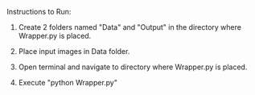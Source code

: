 Instructions to Run:

1) Create 2 folders named "Data" and "Output" in the directory where Wrapper.py is placed.

2) Place input images in Data folder.

3) Open terminal and navigate to directory where  Wrapper.py is placed.

4) Execute "python Wrapper.py"
